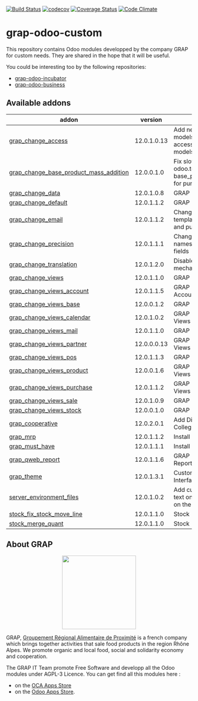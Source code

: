 [![Build Status](https://travis-ci.org/grap/grap-odoo-custom.svg?branch=12.0)](https://travis-ci.org/grap/grap-odoo-custom?branch=12.0)
[![codecov](https://codecov.io/gh/grap/grap-odoo-custom/branch/12.0/graph/badge.svg)](https://codecov.io/gh/grap/grap-odoo-custom)
[![Coverage Status](https://coveralls.io/repos/github/grap/grap-odoo-custom/badge.svg?branch=12.0)](https://coveralls.io/github/grap/grap-odoo-custom?branch=12.0)
[![Code Climate](https://codeclimate.com/github/grap/grap-odoo-custom/badges/gpa.svg)](https://codeclimate.com/github/grap/grap-odoo-custom)


# grap-odoo-custom

This repository contains Odoo modules developped by the company GRAP for
custom needs. They are shared in the hope that it will be useful.

You could be interesting too by the following repositories:

* [grap-odoo-incubator](https://github.com/grap/grap-odoo-incubator)
* [grap-odoo-business](https://github.com/grap/grap-odoo-business)

[//]: # (addons)

Available addons
----------------
addon | version | summary
--- | --- | ---
[grap_change_access](grap_change_access/) | 12.0.1.0.13 | Add new groups for specific models and change accesses for a number of models.
[grap_change_base_product_mass_addition](grap_change_base_product_mass_addition/) | 12.0.0.1.0 | Fix slow call to odoo.tests.Form, used in base_product_mass_addition, for purchase_quick module
[grap_change_data](grap_change_data/) | 12.0.1.0.8 | GRAP - Change Data
[grap_change_default](grap_change_default/) | 12.0.1.1.2 | GRAP - Change Default
[grap_change_email](grap_change_email/) | 12.0.1.1.2 | Change default email template for invoices, sale and purchase orders
[grap_change_precision](grap_change_precision/) | 12.0.1.1.1 | Change the precisions names and values of some fields
[grap_change_translation](grap_change_translation/) | 12.0.1.2.0 | Disable the translation mechanism for a many fields
[grap_change_views](grap_change_views/) | 12.0.1.1.0 | GRAP - Change Views
[grap_change_views_account](grap_change_views_account/) | 12.0.1.1.5 | GRAP - Change Views Account
[grap_change_views_base](grap_change_views_base/) | 12.0.0.1.2 | GRAP - Change Base Views
[grap_change_views_calendar](grap_change_views_calendar/) | 12.0.1.0.2 | GRAP - Change Calendar Views
[grap_change_views_mail](grap_change_views_mail/) | 12.0.1.1.0 | GRAP - Change Mail Views
[grap_change_views_partner](grap_change_views_partner/) | 12.0.0.0.13 | GRAP - Change Partner Views
[grap_change_views_pos](grap_change_views_pos/) | 12.0.1.1.3 | GRAP - Change POS Views
[grap_change_views_product](grap_change_views_product/) | 12.0.0.1.6 | GRAP - Change Product Views
[grap_change_views_purchase](grap_change_views_purchase/) | 12.0.1.1.2 | GRAP - Change Purchase Views
[grap_change_views_sale](grap_change_views_sale/) | 12.0.1.0.9 | GRAP - Change Sale Views
[grap_change_views_stock](grap_change_views_stock/) | 12.0.0.1.0 | GRAP - Change Stock Views
[grap_cooperative](grap_cooperative/) | 12.0.2.0.1 | Add Directories, Companies, Colleges, Peoples, etc.
[grap_mrp](grap_mrp/) | 12.0.1.1.2 | Install MRP modules for R&D
[grap_must_have](grap_must_have/) | 12.0.1.1.1 | Install must have modules
[grap_qweb_report](grap_qweb_report/) | 12.0.1.1.6 | GRAP - Custom Qweb Reports
[grap_theme](grap_theme/) | 12.0.1.3.1 | Customize Odoo web User Interface
[server_environment_files](server_environment_files/) | 12.0.1.0.2 | Add custom CSS and extra text on PoS ticket depending on the environment
[stock_fix_stock_move_line](stock_fix_stock_move_line/) | 12.0.1.1.0 | Stock - Fix Stock Move Lines
[stock_merge_quant](stock_merge_quant/) | 12.0.1.1.0 | Stock - Merge Quants

[//]: # (end addons)

## About GRAP

<p align="center">
   <img src="http://www.grap.coop/wp-content/uploads/2016/11/GRAP.png" width="200"/>
</p>

GRAP, [Groupement Régional Alimentaire de Proximité](http://www.grap.coop) is a
french company which brings together activities that sale food products in the
region Rhône Alpes. We promote organic and local food, social and solidarity
economy and cooperation.


The GRAP IT Team promote Free Software and developp all the Odoo modules under
AGPL-3 Licence. You can get find all this modules here :
* on the [OCA Apps Store](https://odoo-community.org/shop?&search=GRAP)
* on the [Odoo Apps Store](https://www.odoo.com/apps/modules/browse?author=GRAP).
